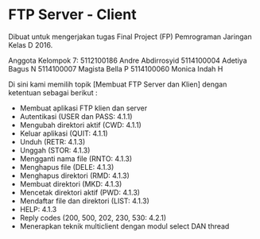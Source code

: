 # FTP Server - Client


Dibuat untuk mengerjakan tugas Final Project (FP) Pemrograman Jaringan Kelas D 2016.

Anggota Kelompok 7:
5112100186	Andre Abdirrosyid
5114100004	Adetiya Bagus N
5114100007	Magista Bella P
5114100060	Monica Indah H


Di sini kami memilih topik [Membuat FTP Server dan Klien] dengan ketentuan sebagai berikut :
- Membuat aplikasi FTP klien dan server
- Autentikasi (USER dan PASS: 4.1.1)
- Mengubah direktori aktif (CWD: 4.1.1)
- Keluar aplikasi (QUIT: 4.1.1)
- Unduh (RETR: 4.1.3)
- Unggah (STOR: 4.1.3)
- Mengganti nama file (RNTO: 4.1.3)
- Menghapus file (DELE: 4.1.3) 
- Menghapus direktori (RMD: 4.1.3)
- Membuat direktori (MKD: 4.1.3)
- Mencetak direktori aktif (PWD: 4.1.3)
- Mendaftar file dan direktori (LIST: 4.1.3)
- HELP: 4.1.3
- Reply codes (200, 500, 202, 230, 530: 4.2.1)
- Menerapkan teknik multiclient dengan modul select DAN thread
